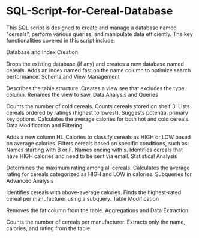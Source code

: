 # SQL-Script-for-Cereal-Database
This SQL script is designed to create and manage a database named "cereals", perform various queries, and manipulate data efficiently.
 The key functionalities covered in this script include:

Database and Index Creation

Drops the existing database (if any) and creates a new database named cereals.
Adds an index named fast on the name column to optimize search performance.
Schema and View Management

Describes the table structure.
Creates a view see that excludes the type column.
Renames the view to saw.
Data Analysis and Queries

Counts the number of cold cereals.
Counts cereals stored on shelf 3.
Lists cereals ordered by ratings (highest to lowest).
Suggests potential primary key options.
Calculates the average calories for both hot and cold cereals.
Data Modification and Filtering

Adds a new column HL_Calories to classify cereals as HIGH or LOW based on average calories.
Filters cereals based on specific conditions, such as:
Names starting with B or F.
Names ending with s.
Identifies cereals that have HIGH calories and need to be sent via email.
Statistical Analysis

Determines the maximum rating among all cereals.
Calculates the average rating for cereals categorized as HIGH and LOW in calories.
Subqueries for Advanced Analysis

Identifies cereals with above-average calories.
Finds the highest-rated cereal per manufacturer using a subquery.
Table Modification

Removes the fat column from the table.
Aggregations and Data Extraction

Counts the number of cereals per manufacturer.
Extracts only the name, calories, and rating from the table.
